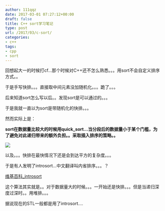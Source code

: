 ```yaml
---
author: 111qqz
date: 2017-03-01 07:27:12+00:00
draft: false
title: C++ sort学习笔记
type: post
url: /2017/03/c-sort/
categories:
- c++
tags:
- cpp
- sort
---
```


回想起大一的时候打cf...那个时候对C++还不怎么熟悉。。。用sort不会自定义排序方式。。

于是手写快排。。。直接取中间元素没加随机化。。。跪了。。。

后来知道sort怎么写以后。。发现sort是可以通过的。。。

于是我就一直以为sort是带随机化的快排。。。

然而实际上是：

**sort在数据量比较大的时候用quick_sort...当分段后的数据量小于某个门槛，为了避免对此递归带来的额外负担。。采取插入排序的策略。。**

[![](https://111qqz.com/wordpress/wp-content/uploads/2017/03/Workspace-1_015.png)
](https://111qqz.com/wordpress/wp-content/uploads/2017/03/Workspace-1_015.png)

以及。。。快排在最快情况下还是会到达平方的复杂度。。。

于是有人发明了introsort...中文翻译叫内省排序。。。？

[维基百科_introsort](https://zh.wikipedia.org/wiki/)

这个算法其实就是。。对于数据量大的时候。。。一开始还是快排。。。但是当递归深度过深时。。用堆排。。。

据说现在的STL一般都是用了introsort....


